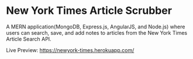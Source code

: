 # New York Times Article Scrubber

A MERN application(MongoDB, Express.js, AngularJS, and Node.js) where users can search, save, and add notes to articles 
from the New York Times Article Search API.

Live Preview: https://newyork-times.herokuapp.com/